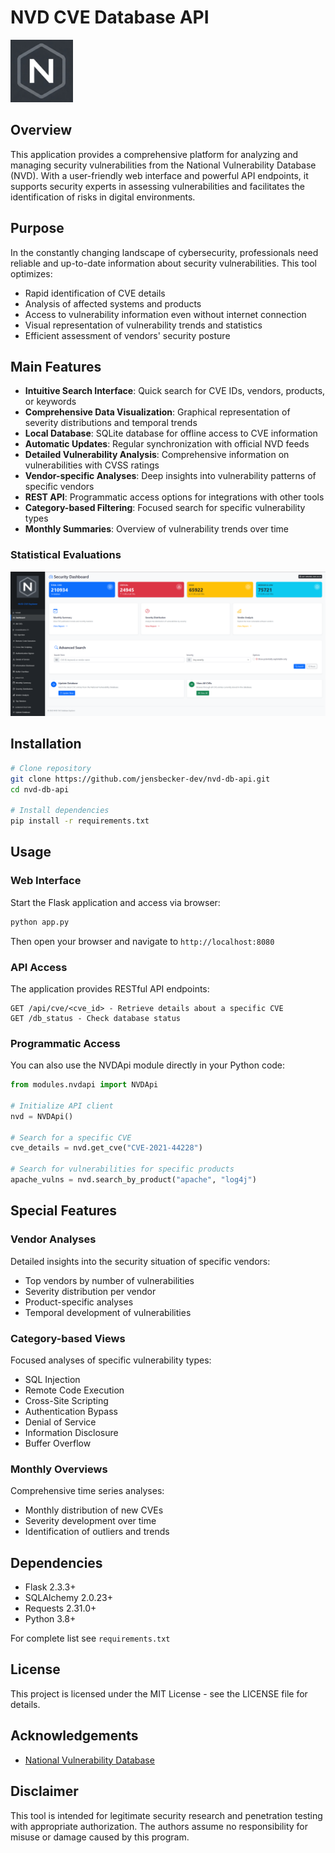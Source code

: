 # NVD CVE Database API

<img src="static/logo.png" alt="NVD CVE Database Logo" width="100">

## Overview
This application provides a comprehensive platform for analyzing and managing security vulnerabilities from the National Vulnerability Database (NVD). With a user-friendly web interface and powerful API endpoints, it supports security experts in assessing vulnerabilities and facilitates the identification of risks in digital environments.

## Purpose
In the constantly changing landscape of cybersecurity, professionals need reliable and up-to-date information about security vulnerabilities. This tool optimizes:
- Rapid identification of CVE details
- Analysis of affected systems and products
- Access to vulnerability information even without internet connection
- Visual representation of vulnerability trends and statistics
- Efficient assessment of vendors' security posture

## Main Features
- **Intuitive Search Interface**: Quick search for CVE IDs, vendors, products, or keywords
- **Comprehensive Data Visualization**: Graphical representation of severity distributions and temporal trends
- **Local Database**: SQLite database for offline access to CVE information
- **Automatic Updates**: Regular synchronization with official NVD feeds
- **Detailed Vulnerability Analysis**: Comprehensive information on vulnerabilities with CVSS ratings
- **Vendor-specific Analyses**: Deep insights into vulnerability patterns of specific vendors
- **REST API**: Programmatic access options for integrations with other tools
- **Category-based Filtering**: Focused search for specific vulnerability types
- **Monthly Summaries**: Overview of vulnerability trends over time

### Statistical Evaluations

![Dashboard](screenshots/dashboard.png)

## Installation

```bash
# Clone repository
git clone https://github.com/jensbecker-dev/nvd-db-api.git
cd nvd-db-api

# Install dependencies
pip install -r requirements.txt
```

## Usage

### Web Interface
Start the Flask application and access via browser:

```bash
python app.py
```

Then open your browser and navigate to `http://localhost:8080`

### API Access
The application provides RESTful API endpoints:

```
GET /api/cve/<cve_id> - Retrieve details about a specific CVE
GET /db_status - Check database status
```

### Programmatic Access
You can also use the NVDApi module directly in your Python code:

```python
from modules.nvdapi import NVDApi

# Initialize API client
nvd = NVDApi()

# Search for a specific CVE
cve_details = nvd.get_cve("CVE-2021-44228")

# Search for vulnerabilities for specific products
apache_vulns = nvd.search_by_product("apache", "log4j")
```

## Special Features

### Vendor Analyses
Detailed insights into the security situation of specific vendors:
- Top vendors by number of vulnerabilities
- Severity distribution per vendor
- Product-specific analyses
- Temporal development of vulnerabilities

### Category-based Views
Focused analyses of specific vulnerability types:
- SQL Injection
- Remote Code Execution
- Cross-Site Scripting
- Authentication Bypass
- Denial of Service
- Information Disclosure
- Buffer Overflow

### Monthly Overviews
Comprehensive time series analyses:
- Monthly distribution of new CVEs
- Severity development over time
- Identification of outliers and trends

## Dependencies
- Flask 2.3.3+
- SQLAlchemy 2.0.23+
- Requests 2.31.0+
- Python 3.8+

For complete list see `requirements.txt`

## License
This project is licensed under the MIT License - see the LICENSE file for details.

## Acknowledgements
- [National Vulnerability Database](https://nvd.nist.gov/)

## Disclaimer
This tool is intended for legitimate security research and penetration testing with appropriate authorization. The authors assume no responsibility for misuse or damage caused by this program.